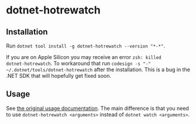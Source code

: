 # dotnet-hotrewatch

## Installation

Run `dotnet tool install -g dotnet-hotrewatch --version "*-*"`.

If you are on Apple Silicon you may receive an error `zsh: killed     dotnet-hotrewatch`. To workaround that run `codesign -s "-" ~/.dotnet/tools/dotnet-hotrewatch` after the installation. This is a bug in the .NET SDK that will hopefully get fixed soon.

## Usage

See [the original usage documentation](https://github.com/filipnavara/dotnet-hotrewatch/blob/main/dotnet-watch/README.md). The main difference is that you need to use `dotnet-hotrewatch <arguments>` instead of `dotnet watch <arguments>`.
